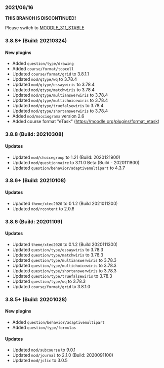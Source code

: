 ### 2021/06/16

__THIS BRANCH IS DISCONTINUED!__

Please switch to [MOODLE_311_STABLE](https://github.com/projectestac/moodle-lab/tree/MOODLE_311_STABLE)

### 3.8.8+ (Build: 20210324)
#### New plugins
- Added `question/type/drawing`
- Added `course/format/topcoll`
- Updated `course/format/grid` to 3.8.1.1
- Updated `mod/qtype/wq` to 3.78.4
- Updated `mod/qtype/essaywiris` to 3.78.4
- Updated `mod/qtype/matchwiris` to 3.78.4
- Updated `mod/qtype/multianswerwiris` to 3.78.4
- Updated `mod/qtype/multichoicewiris` to 3.78.4
- Updated `mod/qtype/truefalsewiris` to 3.78.4
- Updated `mod/qtype/shortanswerwiris` to 3.78.4
- Added `mod/msociograma` version 2.6
- Added course format "eTask" (https://moodle.org/plugins/format_etask)

### 3.8.8 (Build: 20210308)
#### Updates
- Updated `mod/choicegroup` to 1.21 (Build: 2020121900)
- Updated `mod/questionnaire` to 3.11.0 Beta (Build - 2020111800)
- Updated `question/behavior/adaptivemultipart` to 4.3.7

### 3.8.6+ (Build: 20210108)
#### Updates
- Upadted `theme/xtec2020` to 0.1.2 (Build 2021011200)
- Updated `mod/rcontent` to 2.0.8

### 3.8.6 (Build: 20201109)
#### Updates
- Updated `theme/xtec2020` to 0.1.2 (Build 2020111300)
- Updated `question/type/essaywiris` to 3.78.3
- Updated `question/type/matchwiris` to 3.78.3
- Updated `question/type/multianswerwiris` to 3.78.3
- Updated `question/type/multichoicewiris` to 3.78.3
- Updated `question/type/shortanswerwiris` to 3.78.3
- Updated `question/type/truefalsewiris` to 3.78.3
- Updated `question/type/wq` to 3.78.3
- Updated `course/format/grid` to 3.8.1.0

### 3.8.5+ (Build: 20201028)
#### New plugins
- Added `question/behavior/adaptivemultipart`
- Added `question/type/formulas`

#### Updates
- Updated `mod/subcourse` to 9.0.1
- Updated `mod/journal` to 2.1.0 (Build: 2020091100)
- Updated `mod/jclic` to 3.0.5
